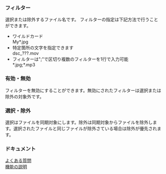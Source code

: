 ### フィルター  

選択または除外するファイル名です。 フィルターの指定は下記方法で行うことができます。  

- ワイルドカード  
My*.jpg  
- 特定箇所の文字を指定できます  
dsc_???.mov  
- フィルターは";"で区切り複数のフィルターを1行で入力可能  
\*.jpg;*.mp3  

### 有効・無効  

フィルターを無効にすることができます。無効にされたフィルターは選択または除外の対象外です。  

### 選択・除外  

選択はファイルを同期対象にします。除外は同期対象からファイルを除外します。選択されたファイルと同じファイルが除外さている場合は除外が優先されます。  

### ドキュメント  
[よくある質問](https://sentaroh.github.io/Documents/SMBSync3/SMBSync3_FAQ_JA.htm)  
[機能の説明](https://sentaroh.github.io/Documents/SMBSync3/SMBSync3_Desc_JA.htm)  
